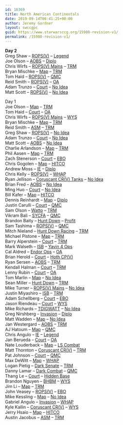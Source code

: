 ```yaml
---
id: 16369
title: North American Continentals
date: 2019-09-14T06:41:25+00:00
author: Jeremy Gardner
layout: swccgpc
guid: https://www.starwarsccg.org/15980-revision-v1/
permalink: /15980-revision-v1/
---
```

**Day 2**  
Greg Shaw – <a rel="noreferrer noopener" aria-label=" (opens in a new tab)" href="https://www.starwarsccg.org/2019-nac-day-2-greg-shaw-ds-ropsv/" target="_blank">ROPS(V)</a> – <a href="https://www.starwarsccg.org/2019-nac-day-2-greg-shaw-ls-legend/" target="_blank" rel="noreferrer noopener" aria-label="Legend (opens in a new tab)">Legend</a>  
Joe Olson – <a aria-label=" (opens in a new tab)" rel="noreferrer noopener" href="https://www.starwarsccg.org/2019-nac-day-2-joe-olson-ds-aobs/" target="_blank">AOBS</a> – <a aria-label=" (opens in a new tab)" rel="noreferrer noopener" href="https://www.starwarsccg.org/2019-nac-day-2-joe-olson-ls-diplo/" target="_blank">Diplo</a>  
Chris Wirfs – <a aria-label=" (opens in a new tab)" rel="noreferrer noopener" href="https://www.starwarsccg.org/2019-nac-day-2-chris-wirfs-ds-ropsv-mains/" target="_blank">ROPS(V) Mains</a> – <a rel="noreferrer noopener" aria-label=" (opens in a new tab)" href="https://www.starwarsccg.org/2019-nac-day-2-chris-wirfs-ls-trm/" target="_blank">TRM</a>  
Bryan Mischke – <a aria-label=" (opens in a new tab)" rel="noreferrer noopener" href="https://www.starwarsccg.org/2019-nac-day-2-bryan-mischke-ds-map/" target="_blank">Map</a> – <a aria-label=" (opens in a new tab)" rel="noreferrer noopener" href="https://www.starwarsccg.org/2019-nac-day-2-bryan-mischke-ls-trm/" target="_blank">TRM</a>  
Tom Haid – <a aria-label="ROPS(V) (opens in a new tab)" rel="noreferrer noopener" href="https://www.starwarsccg.org/019-north-american-continentals-day-2-tom-haid-ds-rops/" target="_blank">ROPS(V)</a> – <a aria-label="QMC (opens in a new tab)" rel="noreferrer noopener" href="https://www.starwarsccg.org/2019-north-american-continentals-day-2-tom-haid-ls-qmc/" target="_blank">QMC</a>  
Reid Smith – <a aria-label="ROPS(V) (opens in a new tab)" rel="noreferrer noopener" href="https://www.starwarsccg.org/2019-north-american-continentals-day-2-reid-smith-ds-rops/" target="_blank">ROPS(V)</a> – <a aria-label="OA (opens in a new tab)" rel="noreferrer noopener" href="https://www.starwarsccg.org/2019-north-american-continentals-day-2-reid-smith-ls-oa/" target="_blank">OA</a>  
Adam Trunzo – <a aria-label=" (opens in a new tab)" rel="noreferrer noopener" href="https://www.starwarsccg.org/2019-nac-day-2-adam-trunzo-ds-court/" target="_blank">Court</a> – <a aria-label="No Idea (opens in a new tab)" rel="noreferrer noopener" href="https://www.starwarsccg.org/2019-north-american-continentals-day-2-adam-trunzo-ls-no-idea/" target="_blank">No Idea</a>  
Matt Scott – <a aria-label=" (opens in a new tab)" rel="noreferrer noopener" href="https://www.starwarsccg.org/2019-nac-day-2-matt-scott-ds-ropsv/" target="_blank">ROPS(V)</a> – <a aria-label=" (opens in a new tab)" rel="noreferrer noopener" href="https://www.starwarsccg.org/2019-nac-day-2-matt-scott-ls-no-idea/" target="_blank">No Idea</a>

Day 1  
Joe Olson – <a aria-label="DS (opens in a new tab)" rel="noreferrer noopener" href="https://www.starwarsccg.org/2019-nac-day-1-joe-olson-ds-map/" target="_blank">Map</a> – <a aria-label="LS (opens in a new tab)" rel="noreferrer noopener" href="https://www.starwarsccg.org/2019-nac-day-1-joe-olson-ls-trm/" target="_blank">TRM</a>  
Tom Haid – <a aria-label=" (opens in a new tab)" rel="noreferrer noopener" href="https://www.starwarsccg.org/2019-nac-day-1-tom-haid-ds-court/" target="_blank">Court</a> – <a aria-label=" (opens in a new tab)" rel="noreferrer noopener" href="https://www.starwarsccg.org/2019-nac-day-1-tom-haid-ls-oa/" target="_blank">OA</a>  
Chris Wirfs – <a aria-label=" (opens in a new tab)" rel="noreferrer noopener" href="https://www.starwarsccg.org/2019-nac-day-1-chris-wirfs-ds-ropsv-mains/" target="_blank">ROPS(V) Mains</a> – <a aria-label=" (opens in a new tab)" rel="noreferrer noopener" href="https://www.starwarsccg.org/2019-nac-day-1-chris-wirfs-ls-wys/" target="_blank">WYS</a>  
Bryan Mischke – <a aria-label=" (opens in a new tab)" rel="noreferrer noopener" href="https://www.starwarsccg.org/2019-nac-day-1-bryan-mischke-ds-map/" target="_blank">Map</a> – <a href="https://www.starwarsccg.org/2019-nac-day-1-bryan-mischke-ls-trm/" target="_blank" rel="noreferrer noopener" aria-label=" (opens in a new tab)">TRM</a>  
Reid Smith – <a aria-label=" (opens in a new tab)" rel="noreferrer noopener" href="https://www.starwarsccg.org/2019-nac-day-1-reid-smith-ds-asm/" target="_blank">ASM</a> – <a aria-label=" (opens in a new tab)" rel="noreferrer noopener" href="https://www.starwarsccg.org/2019-nac-day-1-reid-smith-ls-trm/" target="_blank">TRM</a>  
Greg Shaw – <a aria-label=" (opens in a new tab)" rel="noreferrer noopener" href="https://www.starwarsccg.org/2019-nac-day-1-greg-shaw-ds-ropsv/" target="_blank">ROPS(V)</a> – <a rel="noreferrer noopener" aria-label=" (opens in a new tab)" href="https://www.starwarsccg.org/2019-nac-day-1-greg-shaw-ls-no-idea/" target="_blank">No Idea</a>  
Adam Trunzo – <a aria-label=" (opens in a new tab)" rel="noreferrer noopener" href="https://www.starwarsccg.org/2019-nac-day-1-adam-trunzo-ds-court/" target="_blank">Court</a> – <a aria-label=" (opens in a new tab)" rel="noreferrer noopener" href="https://www.starwarsccg.org/2019-nac-day-1-adam-trunzo-ls-no-idea/" target="_blank">No Idea</a>  
Matt Scott – <a aria-label=" (opens in a new tab)" rel="noreferrer noopener" href="https://www.starwarsccg.org/2019-nac-day-1-matt-scott-ds-aobs/" target="_blank">AOBS</a> – <a aria-label=" (opens in a new tab)" rel="noreferrer noopener" href="https://www.starwarsccg.org/2019-nac-day-1-matt-scott-ls-no-idea/" target="_blank">No Idea</a>  
Charlie Arlandson – <a aria-label=" (opens in a new tab)" rel="noreferrer noopener" href="https://www.starwarsccg.org/2019-nac-day-1-charlie-arlandson-ds-map/" target="_blank">Map</a> – <a rel="noreferrer noopener" aria-label=" (opens in a new tab)" href="https://www.starwarsccg.org/2019-nac-day-1-charlie-arlandson-ls-trm/" target="_blank">TRM</a>  
Phil Aasen – <a aria-label="Map (opens in a new tab)" rel="noreferrer noopener" href="https://www.starwarsccg.org/2019-nac-day-1-phil-aasen-ds-map/" target="_blank">Map</a> – <a aria-label="TRM (opens in a new tab)" rel="noreferrer noopener" href="https://www.starwarsccg.org/2019-nac-day-1-phil-aasen-ls-trm/" target="_blank">TRM</a>  
Zach Stenerson – <a aria-label="DS (opens in a new tab)" rel="noreferrer noopener" href="https://www.starwarsccg.org/2019-nac-day-1-zach-stenerson-ds-court/" target="_blank">Court</a> – <a aria-label="LS (opens in a new tab)" rel="noreferrer noopener" href="https://www.starwarsccg.org/2019-nac-day-1-zach-stenerson-ls-ebo/" target="_blank">EBO</a>  
Chris Gogolen – <a aria-label="DS (opens in a new tab)" rel="noreferrer noopener" href="https://www.starwarsccg.org/2019-nac-day-1-chris-gogolen-ds-map/" target="_blank">Map</a> – <a aria-label="LS (opens in a new tab)" rel="noreferrer noopener" href="https://www.starwarsccg.org/2019-nac-day-1-chris-gogolen-ls-hitco/" target="_blank">HITCO</a>  
Andrew Moss – <a aria-label=" (opens in a new tab)" rel="noreferrer noopener" href="https://www.starwarsccg.org/2019-nac-day-1-andrew-moss-ds-ie/" target="_blank">IE</a> – <a aria-label=" (opens in a new tab)" rel="noreferrer noopener" href="https://www.starwarsccg.org/2019-nac-day-1-andrew-moss-ls-diplo/" target="_blank">Diplo</a>  
Chris Kelly – <a aria-label="DS (opens in a new tab)" rel="noreferrer noopener" href="https://www.starwarsccg.org/2019-nac-day-1-chris-kelly-ds-ropsv/" target="_blank">ROPS(V)</a> – <a aria-label="LS (opens in a new tab)" rel="noreferrer noopener" href="https://www.starwarsccg.org/2019-nac-day-1-chris-kelly-ls-whap/" target="_blank">WHAP</a>  
Ryan Jellison – <a aria-label="Coruscant CR(V) Tanks (opens in a new tab)" rel="noreferrer noopener" href="https://www.starwarsccg.org/2019-nac-day-1-ryan-jellison-ds-coruscant-crv-tanks/" target="_blank">Coruscant CR(V) Tanks</a> – <a aria-label="No Idea (opens in a new tab)" rel="noreferrer noopener" href="https://www.starwarsccg.org/2019-nac-day-1-ryan-jellison-ls-no-idea/" target="_blank">No Idea</a>  
Brian Fred – <a aria-label=" (opens in a new tab)" rel="noreferrer noopener" href="https://www.starwarsccg.org/2019-nac-day-1-brian-fred-ds-aobs/" target="_blank">AOBS</a> – <a aria-label=" (opens in a new tab)" rel="noreferrer noopener" href="https://www.starwarsccg.org/2019-nac-day-1-brian-fred-ls-no-idea/" target="_blank">No Idea</a>  
Ming Huo – <a aria-label="DS (opens in a new tab)" rel="noreferrer noopener" href="https://www.starwarsccg.org/2019-nac-day-1-ming-huo-ds-court/" target="_blank">Court</a> – <a aria-label="LS (opens in a new tab)" rel="noreferrer noopener" href="https://www.starwarsccg.org/2019-nac-day-1-ming-huo-ls-no-idea/" target="_blank">No Idea</a>  
Bill Kafer – <a aria-label="Map (opens in a new tab)" rel="noreferrer noopener" href="https://www.starwarsccg.org/2019-nac-day-1-bill-kafer-ds-map/" target="_blank">Map</a> – <a aria-label="HITCO (opens in a new tab)" rel="noreferrer noopener" href="https://www.starwarsccg.org/2019-nac-day-1-bill-kafer-ls-hitco/" target="_blank">HITCO</a>  
Dennis Reinhardt – <a aria-label="Map (opens in a new tab)" rel="noreferrer noopener" href="https://www.starwarsccg.org/2019-nac-day-1-dennis-reinhardt-ds-map/" target="_blank">Map</a> – <a aria-label="Diplo (opens in a new tab)" rel="noreferrer noopener" href="https://www.starwarsccg.org/2019-nac-day-1-dennis-reinhardt-ls-diplo/" target="_blank">Diplo</a>  
Justin Carulli – <a aria-label=" (opens in a new tab)" rel="noreferrer noopener" href="https://www.starwarsccg.org/2019-nac-day-1-justin-carulli-ds-court/" target="_blank">Court</a> – <a aria-label=" (opens in a new tab)" rel="noreferrer noopener" href="https://www.starwarsccg.org/2019-nac-day-1-justin-carulli-ls-qmc/" target="_blank">QMC</a>  
Sam Olson – <a aria-label="Watto (opens in a new tab)" rel="noreferrer noopener" href="https://www.starwarsccg.org/2019-nac-day-1-sam-olson-ds-watto/" target="_blank">Watto</a> – <a aria-label="TRM (opens in a new tab)" rel="noreferrer noopener" href="https://www.starwarsccg.org/2019-nac-day-1-sam-olson-ls-trm/" target="_blank">TRM</a>  
Vikram Bali – <a aria-label="SYCFA (opens in a new tab)" rel="noreferrer noopener" href="https://www.starwarsccg.org/2019-nac-day-1-vikram-bali-ds-sycfa/" target="_blank">SYCFA</a> – <a aria-label="QMC (opens in a new tab)" rel="noreferrer noopener" href="https://www.starwarsccg.org/2019-nac-day-1-vikram-bali-ls-qmc/" target="_blank">QMC</a>  
Brandon Baity – <a aria-label=" (opens in a new tab)" rel="noreferrer noopener" href="https://www.starwarsccg.org/2019-nac-day-1-brandon-baity-ds-hunt-down/" target="_blank">Hunt Down</a> – <a aria-label=" (opens in a new tab)" rel="noreferrer noopener" href="https://www.starwarsccg.org/2019-nac-day-1-brandon-baity-ls-profit/" target="_blank">Profit</a>  
Sam Tashima – <a aria-label=" (opens in a new tab)" rel="noreferrer noopener" href="https://www.starwarsccg.org/2019-nac-day-1-sam-tashima-ds-ropsv/" target="_blank">ROPS(V)</a> – <a aria-label=" (opens in a new tab)" rel="noreferrer noopener" href="https://www.starwarsccg.org/2019-nac-day-1-sam-tashima-ls-qmc/" target="_blank">QMC</a>  
Mitch Nieland – <a aria-label="Hunt Down Racing (opens in a new tab)" rel="noreferrer noopener" href="https://www.starwarsccg.org/2019-nac-day-1-mitch-nieland-ds-hunt-down-racing/" target="_blank">Hunt Down Racing</a> – <a aria-label="TRM (opens in a new tab)" rel="noreferrer noopener" href="https://www.starwarsccg.org/2019-nac-day-1-mitch-nieland-ls-trm/" target="_blank">TRM</a>  
Michael Pistone – <a aria-label="Map (opens in a new tab)" rel="noreferrer noopener" href="https://www.starwarsccg.org/2019-nac-day-1-michael-pistone-ds-map/" target="_blank">Map</a> – <a aria-label="TRM (opens in a new tab)" rel="noreferrer noopener" href="https://www.starwarsccg.org/2019-nac-day-1-michael-pistone-ls-trm/" target="_blank">TRM</a>  
Barry Alperstein – <a aria-label="Court (opens in a new tab)" rel="noreferrer noopener" href="https://www.starwarsccg.org/2019-nac-day-1-barry-alperstein-ds-court/" target="_blank">Court</a> – <a aria-label="TRM (opens in a new tab)" rel="noreferrer noopener" href="https://www.starwarsccg.org/2019-nac-day-1-barry-alperstein-ls-trm/" target="_blank">TRM</a>  
Mark Walseth – <a aria-label="ISB (opens in a new tab)" rel="noreferrer noopener" href="https://www.starwarsccg.org/2019-nac-day-1-mark-walseth-ds-isb/" target="_blank">ISB</a> – <a aria-label="Yavin 4 Ops (opens in a new tab)" rel="noreferrer noopener" href="https://www.starwarsccg.org/2019-nac-day-1-mark-walseth-ls-yavin-4-ops/" target="_blank">Yavin 4 Ops</a>  
Cal Aldred – <a aria-label="Endor Ops (opens in a new tab)" rel="noreferrer noopener" href="https://www.starwarsccg.org/2019-nac-day-1-cal-aldred-ds-endor-ops/" target="_blank">Endor Ops</a> – <a aria-label="OA (opens in a new tab)" rel="noreferrer noopener" href="https://www.starwarsccg.org/2019-nac-day-1-cal-aldred-ls-oa/" target="_blank">OA</a>  
Brian Herold – <a aria-label="Court (opens in a new tab)" rel="noreferrer noopener" href="https://www.starwarsccg.org/2019-nac-day-1-brian-herold-ds-court/" target="_blank">Court</a> – <a aria-label="Hoth CP(V) (opens in a new tab)" rel="noreferrer noopener" href="https://www.starwarsccg.org/2019-nac-day-1-brian-herold-ls-hoth-cpv/" target="_blank">Hoth CP(V)</a>  
Ryan Sersen – <a rel="noreferrer noopener" aria-label=" (opens in a new tab)" href="https://www.starwarsccg.org/2019-nac-day-1-ryan-sersen-ds-aobs/" target="_blank">AOBS</a> – <a aria-label="LS (opens in a new tab)" rel="noreferrer noopener" href="https://www.starwarsccg.org/2019-nac-day-1-ryan-sersen-ls-trm/" target="_blank">TRM</a>  
Kendall Halman – <a aria-label=" (opens in a new tab)" rel="noreferrer noopener" href="https://www.starwarsccg.org/2019-nac-day-1-kendall-halman-ds-court/" target="_blank">Court</a> – <a aria-label=" (opens in a new tab)" rel="noreferrer noopener" href="https://www.starwarsccg.org/2019-nac-day-1-kendall-halman-ls-trm/" target="_blank">TRM</a>  
Lenny Rubin – <a aria-label=" (opens in a new tab)" rel="noreferrer noopener" href="https://www.starwarsccg.org/2019-nac-day-1-lenny-rubin-ds-court/" target="_blank">Court</a> – <a aria-label=" (opens in a new tab)" rel="noreferrer noopener" href="https://www.starwarsccg.org/2019-nac-day-1-lenny-rubin-ls-oa/" target="_blank">OA</a>  
Tom Marlin – <a aria-label=" (opens in a new tab)" rel="noreferrer noopener" href="https://www.starwarsccg.org/2019-nac-day-1-tom-marlin-ds-map/" target="_blank">Map</a> – <a aria-label="LS (opens in a new tab)" rel="noreferrer noopener" href="https://www.starwarsccg.org/2019-nac-day-1-tom-marlin-ls-no-idea/" target="_blank">No Idea</a>  
Sean Miller – <a aria-label="Hunt Down (opens in a new tab)" rel="noreferrer noopener" href="https://www.starwarsccg.org/2019-nac-day-1-sean-miller-ds-hunt-down/" target="_blank">Hunt Down</a> – <a aria-label="TRM (opens in a new tab)" rel="noreferrer noopener" href="https://www.starwarsccg.org/2019-nac-day-1-sean-miller-ls-trm/" target="_blank">TRM</a>  
Mike Turner – <a aria-label="DS (opens in a new tab)" rel="noreferrer noopener" href="https://www.starwarsccg.org/2019-nac-day-1-mike-turner-ds-ropsv-mains/" target="_blank">ROPS(V) Mains</a> – <a aria-label="LS (opens in a new tab)" rel="noreferrer noopener" href="https://www.starwarsccg.org/2019-nac-day-1-mike-turner-ls-no-idea/" target="_blank">No Idea</a>  
Justin Miyashiro – <a aria-label=" (opens in a new tab)" rel="noreferrer noopener" href="https://www.starwarsccg.org/2019-nac-day-1-justin-miyashiro-ds-isb/" target="_blank">ISB</a> – <a aria-label=" (opens in a new tab)" rel="noreferrer noopener" href="https://www.starwarsccg.org/2019-nac-day-1-justin-miyashiro-ls/" target="_blank">TRM</a>  
Adam Schellberg – <a aria-label=" (opens in a new tab)" rel="noreferrer noopener" href="https://www.starwarsccg.org/2019-nac-day-1-adam-schellberg-ds-court/" target="_blank">Court</a> – <a aria-label=" (opens in a new tab)" rel="noreferrer noopener" href="https://www.starwarsccg.org/2019-nac-day-1-adam-schellberg-ls-ebo/" target="_blank">EBO</a>  
Jason Riendeau – <a aria-label=" (opens in a new tab)" rel="noreferrer noopener" href="https://www.starwarsccg.org/2019-nac-day-1-jason-riendeau-ds-court/" target="_blank">Court</a> – <a aria-label="WYS (opens in a new tab)" rel="noreferrer noopener" href="https://www.starwarsccg.org/2019-nac-day-1-jason-riendeau-ls-wys/" target="_blank">WYS</a>  
Mike Richards – <a aria-label="TDIGWATT (opens in a new tab)" rel="noreferrer noopener" href="https://www.starwarsccg.org/2019-nac-day-1-michael-richards-ds-tdigwatt/" target="_blank">TDIGWATT</a> – <a aria-label="No Idea (opens in a new tab)" rel="noreferrer noopener" href="https://www.starwarsccg.org/2019-nac-day-1-michael-richards-ls-no-idea/" target="_blank">No Idea</a>  
Greg Nirshberg – <a aria-label="Invasion (opens in a new tab)" rel="noreferrer noopener" href="https://www.starwarsccg.org/2019-nac-day-1-greg-nirshberg-ds-invasion/" target="_blank">Invasion</a> – <a aria-label="Diplo (opens in a new tab)" rel="noreferrer noopener" href="https://www.starwarsccg.org/2019-nac-day-1-greg-nirshberg-ls-diplo/" target="_blank">Diplo</a>  
Matt Wadden – <a aria-label="Map (opens in a new tab)" rel="noreferrer noopener" href="https://www.starwarsccg.org/2019-nac-day-1-matt-wadden-ds-map/" target="_blank">Map</a> – <a aria-label="No Idea (opens in a new tab)" rel="noreferrer noopener" href="https://www.starwarsccg.org/2019-nac-day-1-matt-wadden-ls-no-idea/" target="_blank">No Idea</a>  
Jan Westergard – <a aria-label="AOBS (opens in a new tab)" rel="noreferrer noopener" href="https://www.starwarsccg.org/2019-nac-day-1-jan-westergard-ds-aobs/" target="_blank">AOBS</a> – <a aria-label="TRM (opens in a new tab)" rel="noreferrer noopener" href="https://www.starwarsccg.org/2019-nac-day-1-jan-westergard-ls-trm/" target="_blank">TRM</a>  
AJ Hatoum – <a aria-label="Map (opens in a new tab)" rel="noreferrer noopener" href="https://www.starwarsccg.org/2019-nac-day-1-aj-hatoum-ds-map/" target="_blank">Map</a> – <a aria-label="QMC  (opens in a new tab)" rel="noreferrer noopener" href="https://www.starwarsccg.org/2019-nac-day-1-aj-hatoum-ls-qmc/" target="_blank">QMC </a>  
Chris Angulo – <a aria-label="IE (opens in a new tab)" rel="noreferrer noopener" href="https://www.starwarsccg.org/2019-nac-day-1-chris-angulo-ds-ie/" target="_blank">IE</a> – <a aria-label="Legend (opens in a new tab)" rel="noreferrer noopener" href="https://www.starwarsccg.org/2019-nac-day-1-chris-angulo-ls-legend/" target="_blank">Legend</a>  
Jan Berueda – <a aria-label="DS (opens in a new tab)" rel="noreferrer noopener" href="https://www.starwarsccg.org/2019-nac-day-1-jan-berueda-ds-court/" target="_blank">Court</a> – <a aria-label="LS (opens in a new tab)" rel="noreferrer noopener" href="https://www.starwarsccg.org/2019-nac-day-1-jan-berueda-ls-oa/" target="_blank">OA</a>  
Nate Louderback – <a aria-label="DS (opens in a new tab)" rel="noreferrer noopener" href="https://www.starwarsccg.org/2019-nac-day-1-nate-louderback-ds-map/" target="_blank">Map</a> – <a aria-label="LS (opens in a new tab)" rel="noreferrer noopener" href="https://www.starwarsccg.org/2019-nac-day-1-nate-louderback-ls-combat-7s/" target="_blank">LS Combat</a>  
Matt Thornton – <a aria-label="Coruscant CR(V) (opens in a new tab)" rel="noreferrer noopener" href="https://www.starwarsccg.org/2019-nac-day-1-matt-thornton-ds-coruscant-crv/" target="_blank">Coruscant CR(V)</a> – <a aria-label="TRM (opens in a new tab)" rel="noreferrer noopener" href="https://www.starwarsccg.org/2019-nac-day-1-matt-thornton-ls-trm/" target="_blank">TRM</a>  
Pat Johnson – <a aria-label="DS (opens in a new tab)" rel="noreferrer noopener" href="https://www.starwarsccg.org/2019-nac-day-1-patrick-johnson-ds-court/" target="_blank">Court</a> – <a rel="noreferrer noopener" aria-label=" (opens in a new tab)" href="https://www.starwarsccg.org/2019-nac-day-1-patrick-johnson-ls-qmc/" target="_blank">QMC</a>  
Max DeWitt – <a aria-label="Map (opens in a new tab)" rel="noreferrer noopener" href="https://www.starwarsccg.org/2019-nac-day-1-max-dewitt-ds-map/" target="_blank">Map</a> – <a aria-label="WHAP (opens in a new tab)" rel="noreferrer noopener" href="https://www.starwarsccg.org/2019-nac-day-1-max-dewitt-ls-whap/" target="_blank">WHAP</a>  
Logan Pietig – <a aria-label="Dark Senate (opens in a new tab)" rel="noreferrer noopener" href="https://www.starwarsccg.org/2019-nac-day-1-logan-pietig-ds-dark-senate/" target="_blank">Dark Senate</a> – <a aria-label="TRM (opens in a new tab)" rel="noreferrer noopener" href="https://www.starwarsccg.org/2019-nac-day-1-logan-pietig-ls-trm/" target="_blank">TRM</a>  
Danny Lamar – <a aria-label="Dark Combat (opens in a new tab)" rel="noreferrer noopener" href="https://www.starwarsccg.org/2019-nac-day-1-danny-lamar-ds-dark-combat/" target="_blank">Dark Combat</a> – <a aria-label="QMC (opens in a new tab)" rel="noreferrer noopener" href="https://www.starwarsccg.org/2019-nac-day-1-danny-lamar-ls-qmc/" target="_blank">QMC</a>  
Thang Le – <a rel="noreferrer noopener" aria-label="Court (opens in a new tab)" href="https://www.starwarsccg.org/2019-nac-day-1-thang-le-ds-court/" target="_blank">Court</a> – <a rel="noreferrer noopener" aria-label="Hidden Base (opens in a new tab)" href="https://www.starwarsccg.org/2019-nac-day-1-thang-le-ls-hb/" target="_blank">Hidden Base</a>  
Brandon Nguyen – <a aria-label="BHBM (opens in a new tab)" rel="noreferrer noopener" href="https://www.starwarsccg.org/2019-nac-day-1-brandon-nguyen-ds-bhbm/" target="_blank">BHBM</a> – <a aria-label="WYS (opens in a new tab)" rel="noreferrer noopener" href="https://www.starwarsccg.org/2019-nac-day-1-brandon-nguyen-ls-wys/" target="_blank">WYS</a>  
Jim Li – <a aria-label=" (opens in a new tab)" rel="noreferrer noopener" href="https://www.starwarsccg.org/2019-nac-day-1-jim-li-ds-map/" target="_blank">Map</a> – <a rel="noreferrer noopener" aria-label=" (opens in a new tab)" href="https://www.starwarsccg.org/2019-nac-day-1-jim-li-ls-trm/" target="_blank">TRM</a>  
John Veasey – <a aria-label="ROPS(V) (opens in a new tab)" rel="noreferrer noopener" href="https://www.starwarsccg.org/2019-nac-day-1-john-veasey-ds-ropsv/" target="_blank">ROPS(V)</a> – <a aria-label="EBO (opens in a new tab)" rel="noreferrer noopener" href="https://www.starwarsccg.org/2019-nac-day-1-john-veasey-ls-ebo/" target="_blank">EBO</a>  
Mike Kessling – <a aria-label="DS (opens in a new tab)" rel="noreferrer noopener" href="https://www.starwarsccg.org/2019-nac-day-1-mike-kessling-ds-map/" target="_blank">Map</a> – <a aria-label="LS (opens in a new tab)" rel="noreferrer noopener" href="https://www.starwarsccg.org/2019-nac-day-1-mike-kessling-ls-no-idea/" target="_blank">No Idea</a>  
Gabriel Angulo – <a rel="noreferrer noopener" aria-label="Invasion (opens in a new tab)" href="https://www.starwarsccg.org/2019-nac-day-1-gabriel-angulo-ds-invasion/" target="_blank">Invasion</a> – <a rel="noreferrer noopener" aria-label="WHAP (opens in a new tab)" href="https://www.starwarsccg.org/2019-nac-day-1-gabriel-angulo-ls-whap/" target="_blank">WHAP</a>  
Kyle Kallin – <a aria-label="DS (opens in a new tab)" rel="noreferrer noopener" href="https://www.starwarsccg.org/2019-nac-day-1-kyle-kallin-ds-coruscant-crv/" target="_blank">Coruscant CR(V)</a> – <a aria-label="LS (opens in a new tab)" rel="noreferrer noopener" href="https://www.starwarsccg.org/2019-nac-day-1-kyle-kallin-ls-wys/" target="_blank">WYS</a>  
Jerry Hsaio – <a aria-label=" (opens in a new tab)" rel="noreferrer noopener" href="https://www.starwarsccg.org/2019-nac-day-1-jerry-hsaio-ds-map/" target="_blank">Map</a> – <a aria-label=" (opens in a new tab)" rel="noreferrer noopener" href="https://www.starwarsccg.org/2019-nac-day-1-jerry-hsaio-ls-hitco/" target="_blank">HITCO</a>  
Austin Jacobus – <a aria-label="ASM (opens in a new tab)" rel="noreferrer noopener" href="https://www.starwarsccg.org/2019-nac-day-1-austin-jacobus-ds-asm/" target="_blank">ASM</a> – <a aria-label="TRM (opens in a new tab)" rel="noreferrer noopener" href="https://www.starwarsccg.org/2019-nac-day-1-austin-jacobus-ls-trm/" target="_blank">TRM</a>
